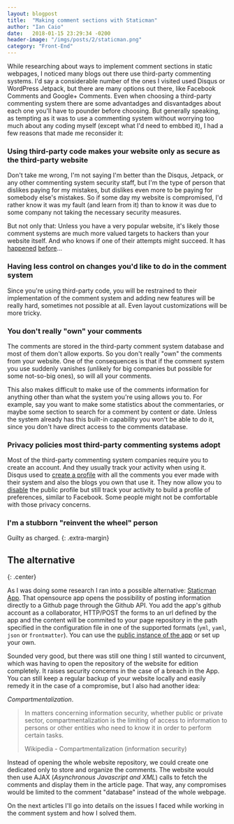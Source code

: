 ```yaml
---
layout: blogpost
title:  "Making comment sections with Staticman"
author: "Ian Caio"
date:   2018-01-15 23:29:34 -0200
header-image: "/imgs/posts/2/staticman.png"
category: "Front-End"
---
```

While researching about ways to implement comment sections in static webpages,
I noticed many blogs out there use third-party commenting systems. I'd say
a considerable number of the ones I visited used Disqus or WordPress Jetpack,
but there are many options out there, like Facebook Comments and Google+ Comments.
Even when choosing a third-party commenting system there are some advantadges and
disvantadges about each one you'll have to pounder before choosing.
But generally speaking, as tempting as it was to use a commenting system without
worrying too much about any coding myself (except what I'd need to embbed it),
I had a few reasons that made me reconsider it:

### Using third-party code makes your website only as secure as the third-party website

Don't take me wrong, I'm not saying I'm better than the Disqus, Jetpack, or any
other commenting system security staff, but I'm the type of person that dislikes
paying for my mistakes, but dislikes even more to be paying for somebody else's
mistakes. So if some day my website is compromised, I'd rather know it was my
fault (and learn from it) than to know it was due to some company not taking the
necessary security measures.

But not only that: Unless you have a very popular website, it's likely those
comment systems are much more valued targets to hackers than your website itself.
And who knows if one of their attempts might succeed. It has
[happened](https://www.csoonline.com/article/3076225/security/flaw-in-popular-wordpress-plug-in-jetpack-puts-over-a-million-websites-at-risk.html)
[before](https://thehackernews.com/2017/10/disqus-comment-system-hacked.html)...

### Having less control on changes you'd like to do in the comment system

Since you're using third-party code, you will be restrained to their
implementation of the comment system and adding new features will be really
hard, sometimes not possible at all. Even layout customizations will be more tricky.

### You don't really "own" your comments

The comments are stored in the third-party comment system database and most of
them don't allow exports. So you don't really "own" the comments from your website. One of
the consequences is that if the comment system you use suddenly vanishes (unlikely for big
companies but possible for some not-so-big ones), so will all your comments.

This also makes difficult to make use of the comments information for anything other
than what the system you're using allows you to. For example, say you want to make some
statistics about the commentaries, or maybe some section to search for a comment by content
or date. Unless the system already has this built-in capability you won't be able to
do it, since you don't have direct access to the comments database.

### Privacy policies most third-party commenting systems adopt

Most of the third-party commenting system companies require you to create an
account. And they usually track your activity when using it. Disqus used to
[create a profile](https://www.baekdal.com/insights/the-first-rule-of-privacy)
with all the comments you ever made with their system and also the blogs you own
that use it. They now allow you to
[disable](https://help.disqus.com/customer/portal/articles/1197204-making-your-activity-private)
the public profile but still track your activity to build a profile of preferences,
similar to Facebook. Some people might not be comfortable with those privacy concerns.

### I'm a stubborn "reinvent the wheel" person

Guilty as charged.
{: .extra-margin}

## The alternative
{: .center}

As I was doing some research I ran into a possible alternative:
[Staticman App](https://github.com/eduardoboucas/staticman). That opensource app opens the possibility of
posting information directly to a Github page through the Github API. You add the app's
github account as a collaborator, HTTP/POST the forms to an url defined by the app and
the content will be commited to your page repository in the path specified in the
configuration file in one of the supported formats (`yml`, `yaml`, `json` or `frontmatter`).
You can use the [public instance of the app](https://staticman.net/) or set up your own.

Sounded very good, but there was still one thing I still wanted to circunvent, which was having
to open the repository of the website for edition completely. It raises security concerns
in the case of a breach in the App. You can still keep a regular backup of your website
locally and easily remedy it in the case of a compromise, but I also had another idea:

_Compartmentalization_.

> In matters concerning information security, whether public or private sector,
> compartmentalization is the limiting of access to information to persons or other entities
> who need to know it in order to perform certain tasks.
>
> <span class="author">Wikipedia - Compartmentalization (information security)</span>

Instead of opening the whole website repository, we could create one dedicated only to
store and organize the comments. The website would then use AJAX (_Asynchronous Javascript
and XML_) calls to fetch the comments and display them in the article page. That way, any
compromises would be limited to the comment "database" instead of the whole webpage.

On the next articles I'll go into details on the issues I faced while working in the comment
system and how I solved them.
